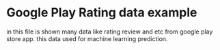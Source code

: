 # Google Play Rating data example
in this file is shown many data like rating review and etc from google play store app.
this data used for machine learning prediction.
